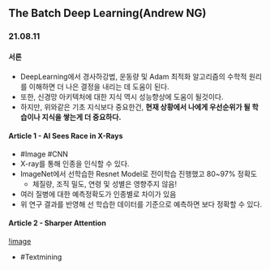 ## The Batch Deep Learning(Andrew NG)

### 21.08.11
#### 서론
- DeepLearning에서 경사하강법, 운동량 및 Adam 최적화 알고리즘의 수학적 원리를 이해하면 더 나은 결정을 내리는 데 도움이 된다.
- 또한, 신경망 아키텍처에 대한 지식 역시 성능향상에 도움이 될것이다.
- 하지만, 위와같은 기초 지식보다 중요한건, **현재 상황에서 나에게 우선순위가 될 학습이나 지식을 쌓는게 더 중요하다.**


#### Article 1 - AI Sees Race in X-Rays
- \#Image #CNN
- X-ray를 통해 인종을 인식할 수 있다.
- ImageNet에서 선학습한 Resnet Model로 전이학습 진행했고 80~97% 정확도
    - 체질량, 조직 밀도, 연령 및 성별은 영향주지 않음!
- 여러 질병에 대한 예측정확도가 인종별로 차이가 있음 
- 위 연구 결과를 반영해 선 학습한 데이터를 기준으로 예측하면 보다 정확할 수 있다.


#### Article 2 - Sharper Attention
[!image](https://ci6.googleusercontent.com/proxy/D805dkrf2WcMVRT8q3cVfYGMTWw5xX6ZJlqpcabP0XfPbTSl2Mrc43Tq1wddEXyESkpRE2351hkA0LipGUfc9NZz_rrEb8W1hbfuCQ9h-v15KmrHq1_91SibneIZJ9S9QPHjjg42iLeZJjWWKEQ=s0-d-e1-ft#https://info.deeplearning.ai/hs-fs/hubfs/FORGET.gif?width=1200&upscale=true&name=FORGET.gif)
- \#Textmining
